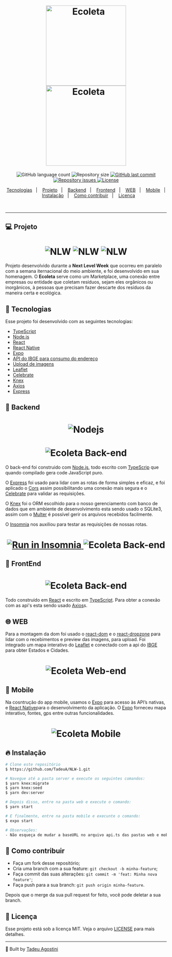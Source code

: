 <h1 align="center">
  <img alt="Ecoleta" title="#delicinha" src=".github/logo.png" width="250px" />
  <br/>
  <img alt="Ecoleta" title="#delicinha" src=".github/Ecoleta.png" width="250px" />
</h1>

<p align="center">
  <img alt="GitHub language count" src="https://img.shields.io/github/languages/count/TadeuA/NLW-1">

  <img alt="Repository size" src="https://img.shields.io/github/repo-size/TadeuA/NLW-1">
  
  <a href="https://github.com/TadeuA/NLW-1/commits/master">
    <img alt="GitHub last commit" src="https://img.shields.io/github/last-commit/TadeuA/NLW-1">
  </a>

  <a href="https://github.com/TadeuA/NLW-1/issues">
    <img alt="Repository issues" src="https://img.shields.io/github/issues/TadeuA/NLW-1">
  </a>

  <a href="https://github.com/TadeuA/NLW-1/blob/master/LICENSE.md">
    <img alt="License" src="https://img.shields.io/badge/license-MIT-brightgreen">
  <a>
</p>

<p align="center">
  <a href="#rocket-tecnologias">Tecnologias</a>&nbsp;&nbsp;&nbsp;|&nbsp;&nbsp;&nbsp;
  <a href="#-projeto">Projeto</a>&nbsp;&nbsp;&nbsp;|&nbsp;&nbsp;&nbsp;
  <a href="#-backend">Backend</a>&nbsp;&nbsp;&nbsp;|&nbsp;&nbsp;&nbsp;
  <a href="#-frontend">Frontend</a>&nbsp;&nbsp;&nbsp;|&nbsp;&nbsp;&nbsp;
    <a href="#-WEB">WEB</a>&nbsp;&nbsp;&nbsp;|&nbsp;&nbsp;&nbsp;
  <a href="#-mobile">Mobile</a>&nbsp;&nbsp;&nbsp;|&nbsp;&nbsp;&nbsp;
  <a href="#-instalação">Instalação</a>&nbsp;&nbsp;&nbsp;|&nbsp;&nbsp;&nbsp;
  <a href="#-instalação">Como contribuir</a>&nbsp;&nbsp;&nbsp;|&nbsp;&nbsp;&nbsp;
  <a href="#memo-licença">Licença</a>
</p>

<br>

---

## 💻 Projeto

  <h1 align="center">
  <img alt="NLW" title="#delicinha" src=".github/nlw.png"/>
  <img alt="NLW" title="#delicinha" src=".github/nlw.png"/>
  <img alt="NLW" title="#delicinha" src=".github/nlw.png"/>
  
 </h1>

Projeto desenvolvido durante a <strong>Next Level Week</strong> que ocorreu em paralelo com a semana iternacional do meio ambiente, e foi desenvolvido em sua homenagem.
O <strong>Ecoleta</strong> serve como um Marketplace, uma conexão entre empresas ou entidade que coletam resíduos, sejam eles orgânicos ou inorgânicos, à pessoas que precisam fazer descarte dos resíduos da maneira certa e ecológica.

## 🚀 Tecnologias

Esse projeto foi desenvolvido com as seguintes tecnologias:

- [TypeScript](https://github.com/Microsoft/TypeScript)
- [Node.js](https://nodejs.org/en/)
- [React](https://reactjs.org)
- [React Native](https://facebook.github.io/react-native/)
- [Expo](https://expo.io/)
- [API do IBGE para consumo do endereço](https://servicodados.ibge.gov.br/api/docs/localidades?versao=1#api-UFs-estadosGet)
- [Upload de imagens](react-dropzone)
- [Leaflet](https://leafletjs.com/examples/quick-start/)
- [Celebrate](https://github.com/arb/celebrate)
- [Knex](http://knexjs.org/)
- [Axios](https://github.com/axios/axios)
- [Express](https://expressjs.com/pt-br/guide/routing.html)

## 🔨 Backend

  <h1 align="center">
    <img alt="Nodejs" title="#delicinha" src="https://miro.medium.com/max/2640/1*zFOmo73YnwZzrrTXZouEGQ.png" />

  <h1 align="center">
    <img alt="Ecoleta Back-end" title="#delicinha" src=".github/server.png"/>
  </h1>

</h1>

O back-end foi construido com [Node.js](https://nodejs.org/en/), todo escrito com [TypeScrip](https://github.com/Microsoft/TypeScript) que quando compilado gera code JavaScript puro.

O [Express](https://expressjs.com/pt-br/guide/routing.html) foi usado para lidar com as rotas de forma simples e eficaz, e foi aplicado o [Cors](https://github.com/expressjs/cors) assim possibilitando uma conexão mais segura e o [Celebrate](https://github.com/arb/celebrate) para validar as requisições.

O [Knex](http://knexjs.org/) foi o ORM escolhido para o nosso gerenciamento com banco de dados que em ambiente de desenvolvimento esta sendo usado o SQLite3, assim com o [Multer](https://github.com/expressjs/multer) é possível gerir os arquivos recebidos facilmente.

O [Insomnia](https://insomnia.rest/) nos auxiliou para testar as requisições de nossas rotas.

<h1 align="center">

<a 
  href="https://insomnia.rest/run/?label=Ecoleta&uri=https%3A%2F%2Fgithub.com%2FTadeuA%2FNLW-1%2Fblob%2Fmaster%2Fbackend%2FEcoleta_insomnia.json" target="_blank">
<img src="https://insomnia.rest/images/run.svg" alt="Run in Insomnia">
</a>
<img alt="Ecoleta Back-end" title="#delicinha" src="../.github/insomnia.png" />

</h1>

## 🚀 FrontEnd

 <h1 align="center">
    <img alt="Ecoleta Back-end" title="#delicinha" src="https://miro.medium.com/max/2560/1*tyexCHD9V6lY54iJX2gM1g.jpeg"/>
  </h1>
  
Todo construído em [React](https://reactjs.org) e escrito em [TypeScript](https://github.com/Microsoft/TypeScript).
Para obter a conexão com as api's esta sendo usado [Axios](https://github.com/axios/axios)s.

## 🌐 WEB

Para a montagem da dom foi usado o [react-dom](https://pt-br.reactjs.org/docs/react-dom.html) e o [react-dropzone]() para lidar com o recebimentos e preview das imagens, para upload.
Foi integrado um mapa interativo do [Leaflet](https://leafletjs.com/examples/quick-start/) e conectado com a api do [IBGE](https://servicodados.ibge.gov.br/api/docs/localidades?versao=1#api-UFs-estadosGet) para obter Estados e Cidades.

  <h1 align="center">
    <img alt="Ecoleta Web-end" title="#delicinha" src=".github/pagesweb.png" />
  </h1>
  
## 📱 Mobile
  Na cosntrução do app mobile, usamos o [Expo]() para acesso às API’s nativas, e [React Native]()para o desenvolvimento da aplicação.
  O [Expo]() forneceu mapa interativo, fontes, gps entre outras funcionalidades.
  <h1 align="center">
    <img alt="Ecoleta Mobile" title="#delicinha" src=".github/mobilepages.png" />
  </h1>

## 🔥 Instalação

```bash
# Clone este repositório
$ https://github.com/TadeuA/NLW-1.git

# Navegue até a pasta server e execute os seguintes comandos:
$ yarn knex:migrate
$ yarn knex:seed
$ yarn dev:server

# Depois disso, entre na pasta web e execute o comando:
$ yarn start

# E finalmente, entre na pasta mobile e execunte o comando:
$ expo start

# Observações:
- Não esqueça de mudar a baseURL no arquivo api.ts das pastas web e mobile para o ip da sua máquina
```

## 🤔 Como contribuir

- Faça um fork desse repositório;
- Cria uma branch com a sua feature: `git checkout -b minha-feature`;
- Faça commit das suas alterações: `git commit -m 'feat: Minha nova feature'`;
- Faça push para a sua branch: `git push origin minha-feature`.

Depois que o merge da sua pull request for feito, você pode deletar a sua branch.

## 🧾 Licença

Esse projeto está sob a licença MIT. Veja o arquivo [LICENSE](LICENSE.md) para mais detalhes.

---

🔨 Built by [Tadeu Agostini](https://www.linkedin.com/in/tadeu-agostini-498826147/)
